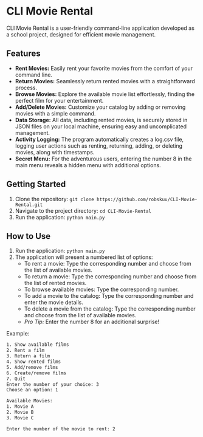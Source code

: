 # CLI Movie Rental

CLI Movie Rental is a user-friendly command-line application developed as a school project, designed for efficient movie management.

## Features
- **Rent Movies:** Easily rent your favorite movies from the comfort of your command line.
- **Return Movies:** Seamlessly return rented movies with a straightforward process.
- **Browse Movies:** Explore the available movie list effortlessly, finding the perfect film for your entertainment.
- **Add/Delete Movies:** Customize your catalog by adding or removing movies with a simple command.
- **Data Storage:** All data, including rented movies, is securely stored in JSON files on your local machine, ensuring easy and uncomplicated management.
- **Activity Logging:** The program automatically creates a log.csv file, logging user actions such as renting, returning, adding, or deleting movies, along with timestamps.
- **Secret Menu:** For the adventurous users, entering the number 8 in the main menu reveals a hidden menu with additional options.

## Getting Started
1. Clone the repository: `git clone https://github.com/robskuu/CLI-Movie-Rental.git`
2. Navigate to the project directory: `cd CLI-Movie-Rental`
3. Run the application: `python main.py`

## How to Use
1. Run the application: `python main.py`
2. The application will present a numbered list of options:
   - To rent a movie: Type the corresponding number and choose from the list of available movies.
   - To return a movie: Type the corresponding number and choose from the list of rented movies.
   - To browse available movies: Type the corresponding number.
   - To add a movie to the catalog: Type the corresponding number and enter the movie details.
   - To delete a movie from the catalog: Type the corresponding number and choose from the list of available movies.
   - *Pro Tip:* Enter the number 8 for an additional surprise!

Example:
```bash
1. Show available films
2. Rent a film
3. Return a film
4. Show rented films
5. Add/remove films
6. Create/remove films
7. Quit
Enter the number of your choice: 3
Choose an option: 1

Available Movies:
1. Movie A
2. Movie B
3. Movie C

Enter the number of the movie to rent: 2
